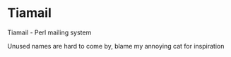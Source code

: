 Tiamail
=======

Tiamail - Perl mailing system

Unused names are hard to come by, blame my annoying cat for inspiration
